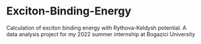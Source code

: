 # Exciton-Binding-Energy
Calculation of exciton binding energy with Rythova-Keldysh potential. 
A data analysis project for my 2022 summer internship at Bogazici University

